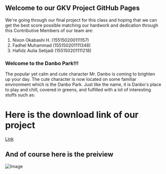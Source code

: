 ## Welcome to our GKV Project GitHub Pages

We're going through our final project for this class and hoping that we can get the best score possible matching our hardwork and dedication through this
Contributive Members of our team are:
1. Nixon Okabashi H. (155150200111157)
2. Fadhel Muhammad (155150201111348)
3. Hafidz Aulia Setijadi (155150201111218)


### Welcome to the Danbo Park!!!
The popular yet calm and cute character Mr. Danbo is coming to brighten up your day.
The cute character is now located on some familiar environment which is the Danbo Park.
Just like the name, it is Danbo's place to play and chill, covered in greens, and fulfilled with a lot of interesting stuffs such as:


# Here is the download link of our project
[Link](url)

## And of course here is the preiview






![Image](src)

